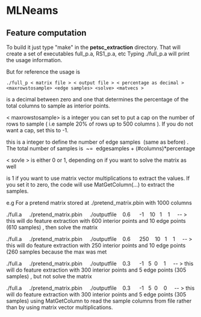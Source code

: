 # MLNeams

## Feature computation

To build it just type "make" in the **petsc_extraction** directory. That will create a set of executables full_p.a, RS1_p.a, etc
Typing ./full_p.a will print the usage information.

But for reference the usage is 

```console
./full_p < matrix file > < output file > < percentage as decimal > <maxrowstosample> <edge samples> <solve> <matvecs >
```
<percentage as decimal> is a decimal between zero and one that determines the percentage of the total columns to sample as interior points.

< maxrowstosample> is a integer you can set to put a cap on the number of rows to sample ( i.e sample 20% of rows up to 500 columns ). If you do
not want a cap, set this to -1.

<edge samples> this is a integer to define the number of edge samples  (same as before) . The total number of samples is  ~=  edgesamples + (#columns)*percentage

< sovle > is either 0 or 1, depending on if you want to solve the matrix as well

<matvecs> is 1 if you want to use matrix vector multiplications to extract the values. If you set it to zero, the code will use MatGetColumn(...) to extract the samples.

e.g For a pretend matrix stored at ./pretend_matrix.pbin with 1000 columns

./full.a     ./pretend_matrix.pbin     ./outputfile    0.6      -1    10   1    1     -- > this will do feature extraction with 600 interior points and 10 edge points (610 samples) , then solve the matrix

./full.a     ./pretend_matrix.pbin     ./outputfile    0.6      250    10   1    1     -- > this will do feature extraction with 250 interior points and 10 edge points (260 samples because the max was met

./full.a     ./pretend_matrix.pbin     ./outputfile    0.3      -1   5  0    1     -- > this will do feature extraction with 300 interior points and 5 edge points (305 samples) , but not solve the matrix

./full.a     ./pretend_matrix.pbin     ./outputfile    0.3      -1   5  0    0     -- > this will do feature extraction with 300 interior points and 5 edge points (305 samples) using MatGetColumn to read the sample columns from file rather than by using matrix vector multiplications.
